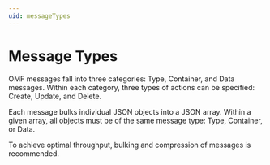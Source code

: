 ```yaml
---
uid: messageTypes
---
```


# Message Types

OMF messages fall into three categories: Type, Container, and Data messages. Within each category, three types of actions can be specified: Create, Update, and Delete.

Each message bulks individual JSON objects into a JSON array. Within a given array, all objects must be of the same message type: Type, Container, or Data.

To achieve optimal throughput, bulking and compression of messages is recommended.


